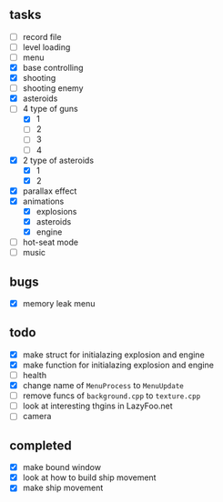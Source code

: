 ## tasks

- [ ] record file
- [ ] level loading
- [ ] menu
- [x] base controlling
- [x] shooting
- [ ] shooting enemy
- [x] asteroids
- [ ] 4 type of guns
    - [x] 1
    - [ ] 2
    - [ ] 3
    - [ ] 4
- [x] 2 type of asteroids
    - [x] 1
    - [x] 2
- [x] parallax effect
- [x] animations
    - [x] explosions
    - [x] asteroids
    - [x] engine
- [ ] hot-seat mode
- [ ] music

## bugs

- [x] memory leak menu

## todo

- [x] make struct for initialazing explosion and engine
- [x] make function for initialazing explosion and engine
- [ ] health
- [x] change name of `MenuProcess` to `MenuUpdate`
- [ ] remove funcs of `background.cpp` to `texture.cpp`
- [ ] look at interesting thgins in LazyFoo.net
- [ ] camera

## completed

- [x] make bound window
- [x] look at how to build ship movement
- [x] make ship movement
